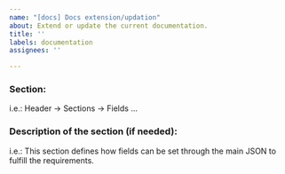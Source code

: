 ```yaml
---
name: "[docs] Docs extension/updation"
about: Extend or update the current documentation.
title: ''
labels: documentation
assignees: ''

---
```


### Section:
i.e.: Header -> Sections -> Fields ...

### Description of the section (if needed):
i.e.: This section defines how fields can be set through the main JSON to fulfill the requirements.
